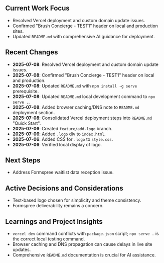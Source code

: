## Current Work Focus
- Resolved Vercel deployment and custom domain update issues.
- Confirmed "Brush Concierge - TEST1" header on local and production sites.
- Updated `README.md` with comprehensive AI guidance for deployment.

## Recent Changes
- **2025-07-08**: Resolved Vercel deployment and custom domain update issues.
- **2025-07-08**: Confirmed "Brush Concierge - TEST1" header on local and production.
- **2025-07-08**: Updated `README.md` with `npm install -g serve` prerequisite.
- **2025-07-08**: Updated `README.md` local development command to `npx serve .`.
- **2025-07-08**: Added browser caching/DNS note to `README.md` deployment section.
- **2025-07-08**: Consolidated Vercel deployment steps into `README.md` "Quick Start".
- **2025-07-06**: Created `feature/add-logo` branch.
- **2025-07-06**: Added `.logo` div to `index.html`.
- **2025-07-06**: Added CSS for `.logo` to `style.css`.
- **2025-07-06**: Verified local display of logo.

## Next Steps
- Address Formspree waitlist data reception issue.

## Active Decisions and Considerations
- Text-based logo chosen for simplicity and theme consistency.
- Formspree deliverability remains a concern.

## Learnings and Project Insights
- `vercel dev` command conflicts with `package.json` script; `npx serve .` is the correct local testing command.
- Browser caching and DNS propagation can cause delays in live site updates.
- Comprehensive `README.md` documentation is crucial for AI assistance.

